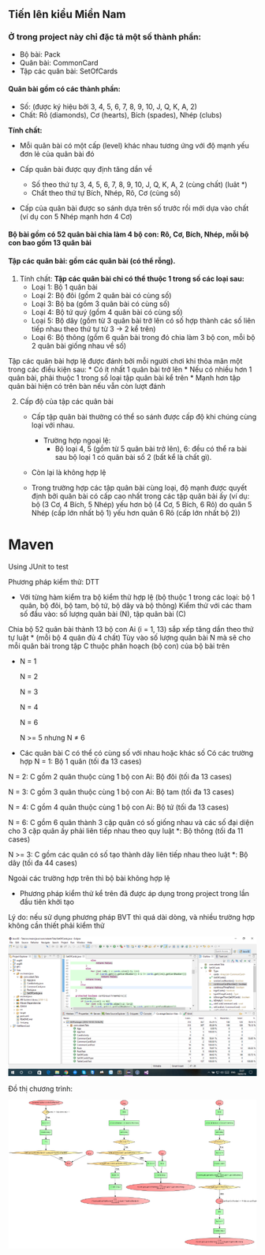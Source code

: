 ﻿
## Tiến lên kiểu Miền Nam
### Ở trong project này chỉ đặc tả một số thành phần:
 * Bộ bài: Pack
 * Quân bài: CommonCard
 * Tập các quân bài: SetOfCards

#### Quân bài gồm có các thành phần:
 * Số: (được ký hiệu bởi 3, 4, 5, 6, 7, 8, 9, 10, J, Q, K, A, 2)
 * Chất: Rô (diamonds), Cơ (hearts), Bích (spades), Nhép (clubs)

**Tính chất:**
 * Mỗi quân bài có một cấp (level) khác nhau tương ứng với độ mạnh yếu đơn lẻ của quân bài đó

 * Cấp quân bài được quy định tăng dần về
    * Số theo thứ tự 3, 4, 5, 6, 7, 8, 9, 10, J, Q, K, A, 2 (cùng chất) (luât *)
    * Chất theo thứ tự Bích, Nhép, Rô, Cơ (cùng số)

 * Cấp của quân bài được so sánh dựa trên số trước rồi mới dựa vào chất (ví dụ con 5 Nhép mạnh hơn 4 Cơ)

#### Bộ bài gồm có 52 quân bài chia làm 4 bộ con: Rô, Cơ, Bích, Nhép, mỗi bộ con bao gồm 13 quân bài

#### Tập các quân bài: gồm các quân bài (có thể rỗng).
 1. Tính chất:
   **Tập các quân bài chỉ có thể thuộc 1 trong số các loại sau:**
    * Loại 1: Bộ 1 quân bài
    * Loại 2: Bộ đôi (gồm 2 quân bài có cùng số)
    * Loại 3: Bộ ba (gồm 3 quân bài có cùng số)
    * Loại 4: Bộ tứ quý (gồm 4 quân bài có cùng số)
    * Loại 5: Bộ dây (gồm từ 3 quân bài trở lên có số hợp thành các số liên tiếp nhau theo thứ tự từ 3 -> 2 kể trên)
    * Loại 6: Bộ thông (gồm 6 quân bài trong đó chia làm 3 bộ con, mỗi bộ 2 quân bài giống nhau về số)
   
   Tập các quân bài hợp lệ được đánh bởi mỗi người chơi khi thỏa mãn một trong các điều kiện sau:
    * Có ít nhất 1 quân bài trở lên
    * Nếu có nhiều hơn 1 quân bài, phải thuộc 1 trong số loại tập quân bài kể trên
    * Mạnh hơn tập quân bài hiện có trên bàn nếu vẫn còn lượt đánh

 2. Cấp độ của tập các quân bài
    * Cấp tập quân bài thường có thể so sánh được cấp độ khi chúng cùng loại với nhau.
      * Trường hợp ngoại lệ:
        * Bộ loại 4, 5 (gồm từ 5 quân bài trở lên), 6: đều có thể ra bài sau bộ loại 1 có quân bài số 2 (bất kể là chất gì).
	* Còn lại là không hợp lệ

    * Trong trường hợp các tập quân bài cùng loại, độ mạnh được quyết định bởi quân bài có cấp cao nhất trong các tập quân bài ấy
    (ví dụ: bộ (3 Cơ, 4 Bích, 5 Nhép) yếu hơn bộ (4 Cơ, 5 Bích, 6 Rô) do quân 5 Nhép (cấp lớn nhất bộ 1) yếu hơn quân 6 Rô (cấp lớn nhất bộ 2))


# Maven
Using JUnit to test

Phương pháp kiểm thử: DTT
* Với từng hàm kiểm tra bộ kiểm thử hợp lệ (bộ thuộc 1 trong các loại: bộ 1 quân, bộ đôi, bộ tam, bộ tứ, bộ dây và bộ thông)
Kiểm thử với các tham số đầu vào: số lượng quân bài (N), tập quân bài (C)

Chia bộ 52 quân bài thành 13 bộ con Ai (i = 1, 13) sắp xếp tăng dần theo thứ tự luật * (mỗi bộ 4 quân đủ 4 chất)
Tùy vào số lượng quân bài N mà sẽ cho mỗi quân bài trong tập C thuộc phân hoạch (bộ con) của bộ bài trên

* N = 1

  N = 2
  
  N = 3
  
  N = 4

  N = 6

  N >= 5 nhưng N ≠ 6

* Các quân bài C có thể có cùng số với nhau hoặc khác số
Có các trường hợp
N = 1: Bộ 1 quân (tối đa 13 cases)

N = 2: C gồm 2 quân thuộc cùng 1 bộ con Ai: Bộ đôi (tối đa 13 cases)

N = 3: C gồm 3 quân thuộc cùng 1 bộ con Ai: Bộ tam (tối đa 13 cases)

N = 4: C gồm 4 quân thuộc cùng 1 bộ con Ai: Bộ tứ (tối đa 13 cases)

N = 6: C gồm 6 quân thành 3 cặp quân có số giống nhau và các số đại diện cho 3 cặp quân ấy phải liên tiếp nhau theo quy luật *: Bộ thông (tối đa 11 cases)

N >= 3: C gồm các quân có số tạo thành dãy liên tiếp nhau theo luật *: Bộ dây (tối đa 44 cases)

Ngoài các trường hợp trên thì bộ bài không hợp lệ

* Phương pháp kiểm thử kể trên đã được áp dụng trong project trong lần đầu tiên khởi tạo

Lý do: nếu sử dụng phương pháp BVT thì quá dài dòng, và nhiều trường hợp không cần thiết phải kiểm thử

![Test coverage](https://github.com/dungntm58/int3117-2016/blob/master/NguyenTrongMinhDung/BT3/Test.png)

Đồ thị chương trình:

![Program Graph](https://github.com/dungntm58/int3117-2016/blob/master/NguyenTrongMinhDung/BT3/program_graph.png)

